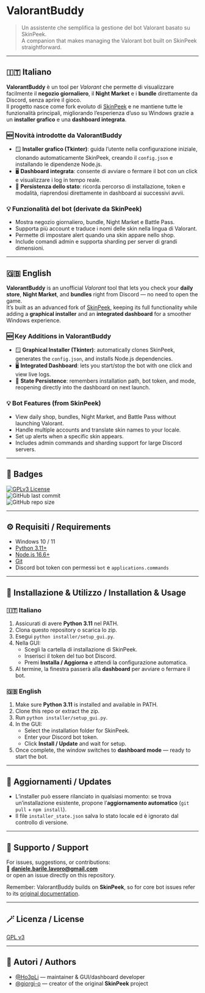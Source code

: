 # ValorantBuddy

> Un assistente che semplifica la gestione del bot Valorant basato su SkinPeek.  
> A companion that makes managing the Valorant bot built on SkinPeek straightforward.

---

## 🇮🇹 Italiano

**ValorantBuddy** è un tool per *Valorant* che permette di visualizzare facilmente il **negozio giornaliero**, il **Night Market** e i **bundle** direttamente da Discord, senza aprire il gioco.  
Il progetto nasce come fork evoluto di [SkinPeek](https://github.com/giorgi-o/SkinPeek) e ne mantiene tutte le funzionalità principali, migliorando l’esperienza d’uso su Windows grazie a un **installer grafico** e una **dashboard integrata**.

### 🆕 Novità introdotte da ValorantBuddy

- 🪟 **Installer grafico (Tkinter)**: guida l’utente nella configurazione iniziale, clonando automaticamente SkinPeek, creando il `config.json` e installando le dipendenze Node.js.  
- 🖥️ **Dashboard integrata**: consente di avviare o fermare il bot con un click e visualizzare i log in tempo reale.  
- 💾 **Persistenza dello stato**: ricorda percorso di installazione, token e modalità, riaprendosi direttamente in dashboard ai successivi avvii.  

### 💡 Funzionalità del bot (derivate da SkinPeek)

- Mostra negozio giornaliero, bundle, Night Market e Battle Pass.  
- Supporta più account e traduce i nomi delle skin nella lingua di Valorant.  
- Permette di impostare alert quando una skin appare nello shop.  
- Include comandi admin e supporta sharding per server di grandi dimensioni.  

---

## 🇬🇧 English

**ValorantBuddy** is an unofficial *Valorant* tool that lets you check your **daily store**, **Night Market**, and **bundles** right from Discord — no need to open the game.  
It’s built as an advanced fork of [SkinPeek](https://github.com/giorgi-o/SkinPeek), keeping its full functionality while adding a **graphical installer** and an **integrated dashboard** for a smoother Windows experience.

### 🆕 Key Additions in ValorantBuddy

- 🪟 **Graphical Installer (Tkinter)**: automatically clones SkinPeek, generates the `config.json`, and installs Node.js dependencies.  
- 🖥️ **Integrated Dashboard**: lets you start/stop the bot with one click and view live logs.  
- 💾 **State Persistence**: remembers installation path, bot token, and mode, reopening directly into the dashboard on next launch.  

### 💡 Bot Features (from SkinPeek)

- View daily shop, bundles, Night Market, and Battle Pass without launching Valorant.  
- Handle multiple accounts and translate skin names to your locale.  
- Set up alerts when a specific skin appears.  
- Includes admin commands and sharding support for large Discord servers.  

---

## 🧩 Badges

[![GPLv3 License](https://img.shields.io/badge/License-GPLv3-yellow.svg)](https://opensource.org/licenses/GPL-3.0)  
![GitHub last commit](https://img.shields.io/github/last-commit/Ho3pLi/ValorantBuddy)  
![GitHub repo size](https://img.shields.io/github/repo-size/Ho3pLi/ValorantBuddy)  

---

## ⚙️ Requisiti / Requirements

- Windows 10 / 11  
- [Python 3.11+](https://www.python.org/downloads/)  
- [Node.js 16.6+](https://nodejs.org/)  
- [Git](https://git-scm.com/)  
- Discord bot token con permessi `bot` e `applications.commands`  

---

## 🚀 Installazione & Utilizzo / Installation & Usage

### 🇮🇹 Italiano

1. Assicurati di avere **Python 3.11** nel PATH.  
2. Clona questo repository o scarica lo zip.  
3. Esegui `python installer/setup_gui.py`.  
4. Nella GUI:
   - Scegli la cartella di installazione di SkinPeek.  
   - Inserisci il token del tuo bot Discord.  
   - Premi **Installa / Aggiorna** e attendi la configurazione automatica.  
5. Al termine, la finestra passerà alla **dashboard** per avviare o fermare il bot.

### 🇬🇧 English

1. Make sure **Python 3.11** is installed and available in PATH.  
2. Clone this repo or extract the zip.  
3. Run `python installer/setup_gui.py`.  
4. In the GUI:
   - Select the installation folder for SkinPeek.  
   - Enter your Discord bot token.  
   - Click **Install / Update** and wait for setup.  
5. Once complete, the window switches to **dashboard mode** — ready to start the bot.  

---

## 🧰 Aggiornamenti / Updates

- L’installer può essere rilanciato in qualsiasi momento: se trova un’installazione esistente, propone l’**aggiornamento automatico** (`git pull` + `npm install`).  
- Il file `installer_state.json` salva lo stato locale ed è ignorato dal controllo di versione.  

---

## 💬 Supporto / Support

For issues, suggestions, or contributions:  
📧 **daniele.barile.lavoro@gmail.com**  
or open an issue directly on this repository.  

Remember: ValorantBuddy builds on **SkinPeek**, so for core bot issues refer to its [original documentation](https://github.com/giorgi-o/SkinPeek).  

---

## 🪄 Licenza / License

[GPL v3](https://choosealicense.com/licenses/gpl-3.0/)

---

## 👥 Autori / Authors

- [@Ho3pLi](https://github.com/Ho3pLi) — maintainer & GUI/dashboard developer  
- [@giorgi-o](https://github.com/giorgi-o) — creator of the original **SkinPeek** project  
